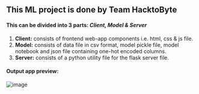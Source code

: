 ## This ML project is done by Team HacktoByte 
#### This can be divided into 3 parts: *Client, Model & Server*
1. **Client:** consists of frontend web-app components i.e. html, css & js file.
2. **Model:** consists of data file in csv format, model pickle file, model notebook and json file containing one-hot encoded columns.
3. **Server:** consists of a python utility file for the flask server file.   

#### Output app preview:
![image]()
